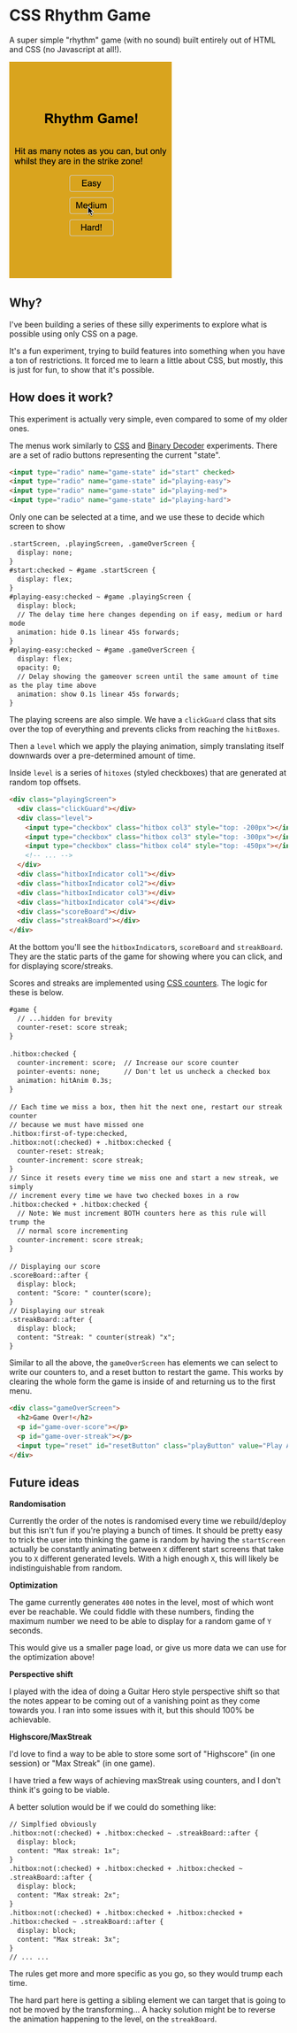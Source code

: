 # CSS Rhythm Game

A super simple "rhythm" game (with no sound) built entirely out of HTML and CSS (no Javascript at all!).

![Example Gameplay](./gameplay.gif)

## Why?

I've been building a series of these silly experiments to explore what is possible using only CSS on a page.

It's a fun experiment, trying to build features into something when you have a ton of restrictions. It forced me to learn a little about CSS, but mostly, this is just for fun, to show that it's possible.

## How does it work?

This experiment is actually very simple, even compared to some of my older ones.

The menus work similarly to [CSS](https://github.com/lukebatchelor/css-tic-tac-toe) and [Binary Decoder](https://github.com/lukebatchelor/css-binary-decoder) experiments. There are a set of radio buttons representing the current "state".

```html
<input type="radio" name="game-state" id="start" checked>
<input type="radio" name="game-state" id="playing-easy">
<input type="radio" name="game-state" id="playing-med">
<input type="radio" name="game-state" id="playing-hard">
```

Only one can be selected at a time, and we use these to decide which screen to show

```less
.startScreen, .playingScreen, .gameOverScreen {
  display: none;
}
#start:checked ~ #game .startScreen {
  display: flex;
}
#playing-easy:checked ~ #game .playingScreen {
  display: block;
  // The delay time here changes depending on if easy, medium or hard mode
  animation: hide 0.1s linear 45s forwards;
}
#playing-easy:checked ~ #game .gameOverScreen {
  display: flex;
  opacity: 0;
  // Delay showing the gameover screen until the same amount of time as the play time above
  animation: show 0.1s linear 45s forwards;
}
```

The playing screens are also simple. We have a `clickGuard` class that sits over the
top of everything and prevents clicks from reaching the `hitBoxes`. 

Then a `level` which we apply the playing animation, simply translating itself downwards over a 
pre-determined amount of time.

Inside `level` is a series of `hitoxes` (styled checkboxes) that are generated at random top offsets.

```html
<div class="playingScreen">
  <div class="clickGuard"></div>
  <div class="level">
    <input type="checkbox" class="hitbox col3" style="top: -200px"></input>
    <input type="checkbox" class="hitbox col3" style="top: -300px"></input>
    <input type="checkbox" class="hitbox col4" style="top: -450px"></input>
    <!-- ... -->
  </div>
  <div class="hitboxIndicator col1"></div>
  <div class="hitboxIndicator col2"></div>
  <div class="hitboxIndicator col3"></div>
  <div class="hitboxIndicator col4"></div>
  <div class="scoreBoard"></div>
  <div class="streakBoard"></div>
</div>
```

At the bottom you'll see the  `hitboxIndicator`s, `scoreBoard` and `streakBoard`. They
are the static parts of the game for showing where you can click, and for displaying score/streaks.

Scores and streaks are implemented using [CSS counters](https://developer.mozilla.org/en-US/docs/Web/CSS/CSS_Lists_and_Counters/Using_CSS_counters). The logic for these is below.

```less
#game {
  // ...hidden for brevity
  counter-reset: score streak;
}

.hitbox:checked {
  counter-increment: score;  // Increase our score counter
  pointer-events: none;      // Don't let us uncheck a checked box
  animation: hitAnim 0.3s;
}

// Each time we miss a box, then hit the next one, restart our streak counter
// because we must have missed one
.hitbox:first-of-type:checked,
.hitbox:not(:checked) + .hitbox:checked {
  counter-reset: streak;
  counter-increment: score streak;
}
// Since it resets every time we miss one and start a new streak, we simply
// increment every time we have two checked boxes in a row
.hitbox:checked + .hitbox:checked {
  // Note: We must increment BOTH counters here as this rule will trump the
  // normal score incrementing
  counter-increment: score streak;
}

// Displaying our score
.scoreBoard::after {
  display: block;
  content: "Score: " counter(score);
}
// Displaying our streak
.streakBoard::after {
  display: block;
  content: "Streak: " counter(streak) "x";
}
```

Similar to all the above, the `gameOverScreen` has elements we can select to
write our counters to, and a reset button to restart the game. This works by clearing
the whole form the game is inside of and returning us to the first menu.

```html
<div class="gameOverScreen">
  <h2>Game Over!</h2>
  <p id="game-over-score"></p>
  <p id="game-over-streak"></p>
  <input type="reset" id="resetButton" class="playButton" value="Play Again!"></input>
</div>
```

## Future ideas


**Randomisation**

Currently the order of the notes is randomised every time we rebuild/deploy but this isn't fun if
you're playing a bunch of times. It should be pretty easy to trick the user into thinking the game is random
by having the `startScreen` actually be constantly animating between `X` different start screens that take you to `X` different generated levels. With a high enough `X`, this will likely be indistinguishable from random.

**Optimization**

The game currently generates `400` notes in the level, most of which wont ever be reachable. We could fiddle with these numbers, finding the maximum number we need to be able to display for a random game of `Y` seconds.

This would give us a smaller page load, or give us more data we can use for the optimization above!

**Perspective shift**

I played with the idea of doing a Guitar Hero style perspective shift so that the notes appear to be coming out of a vanishing point as they come towards you. I ran into some issues with it, but this should 100% be achievable.

**Highscore/MaxStreak**

I'd love to find a way to be able to store some sort of "Highscore" (in one session) or "Max Streak" (in one game).

I have tried a few ways of achieving maxStreak using counters, and I don't think it's going to be viable.

A better solution would be if we could do something like:

```less
// Simplfied obviously
.hitbox:not(:checked) + .hitbox:checked ~ .streakBoard::after {
  display: block;
  content: "Max streak: 1x";
}
.hitbox:not(:checked) + .hitbox:checked + .hitbox:checked ~ .streakBoard::after {
  display: block;
  content: "Max streak: 2x";
}
.hitbox:not(:checked) + .hitbox:checked + .hitbox:checked + .hitbox:checked ~ .streakBoard::after {
  display: block;
  content: "Max streak: 3x";
}
// ... ...
```

The rules get more and more specific as you go, so they would trump each time.

The hard part here is getting a sibling element we can target that is going to not be moved by the transforming... A hacky solution might be to reverse the animation happening to the level, on the `streakBoard`.